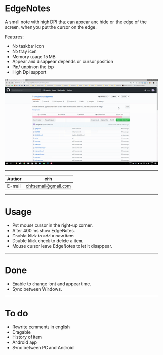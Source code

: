 # EdgeNotes
A small note with high DPI that can appear and hide on the edge of the screen, when you put the cursor on the edge.

Features: 
- No taskbar icon
- No tray icon
- Memory usage 15 MB
- Appear and disappear depends on cursor position
- Pin/ unpin on the top
- High Dpi support

![show](https://github.com/chhsgithub/EdgeNotes/blob/master/gif.gif)
****
	
|Author|chh|
|---|---
|E-mail|chhsemail@gmail.com


****
# Usage
- Put mouse cursor in the right-up corner.
- After 400 ms show EdgeNotes.
- Double klick to add a new item.
- Double klick check to delete a item.
- Mouse cursor leave EdgeNotes to let it disappear.

****
# Done
- Enable to change font and appear time.
- Sync between Windows.

****
# To do
- Rewrite comments in english
- Dragable
- History of item
- Android app
- Sync between PC and Android
